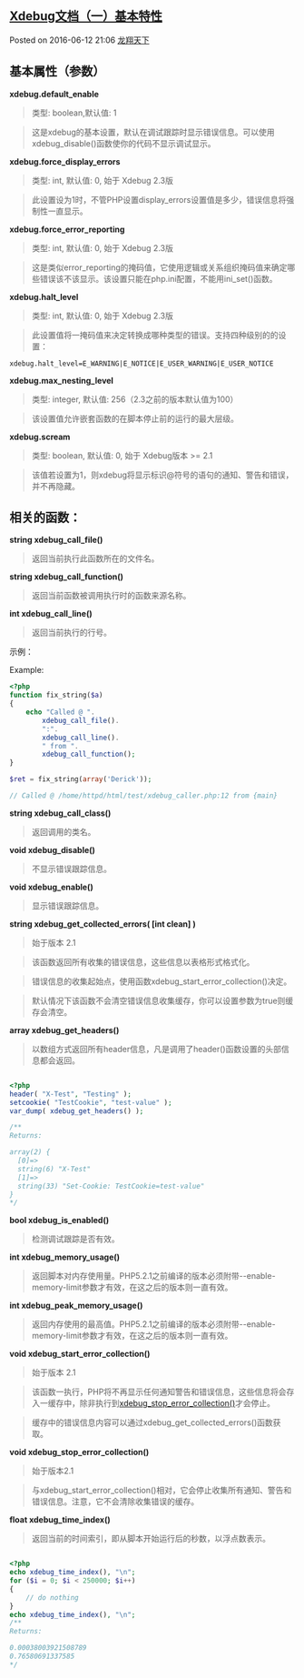 ## [Xdebug文档（一）基本特性][0] 

Posted on 2016-06-12 21:06 [龙翔天下][1]

## 基本属性（参数）

**xdebug.default_enable**

> 类型:  boolean,默认值:  1

> 这是xdebug的基本设置，默认在调试跟踪时显示错误信息。可以使用xdebug_disable()函数使你的代码不显示调试显示。

**xdebug.force_display_errors**

> 类型:  int, 默认值:  0, 始于 Xdebug 2.3版

> 此设置设为1时，不管PHP设置display_errors设置值是多少，错误信息将强制性一直显示。

**xdebug.force_error_reporting**

> 类型:  int, 默认值:  0, 始于 Xdebug 2.3版

> 这是类似error_reporting的掩码值，它使用逻辑或关系组织掩码值来确定哪些错误该不该显示。该设置只能在php.ini配置，不能用ini_set()函数。

**xdebug.halt_level**

> 类型:  int, 默认值:  0, 始于 Xdebug 2.3版

> 此设置值将一掩码值来决定转换成哪种类型的错误。支持四种级别的的设置：

    xdebug.halt_level=E_WARNING|E_NOTICE|E_USER_WARNING|E_USER_NOTICE  
  
  
**xdebug.max_nesting_level**

> 类型:  integer, 默认值:  256（2.3之前的版本默认值为100）

> 该设置值允许嵌套函数的在脚本停止前的运行的最大层级。

**xdebug.scream**

> 类型:  boolean, 默认值:  0, 始于 Xdebug版本 >= 2.1

> 该值若设置为1，则xdebug将显示标识@符号的语句的通知、警告和错误，并不再隐藏。

## 相关的函数：

**string xdebug_call_file()**

> 返回当前执行此函数所在的文件名。

**string xdebug_call_function()**

> 返回当前函数被调用执行时的函数来源名称。

**int xdebug_call_line()**

> 返回当前执行的行号。

示例：

Example:
```php
<?php
function fix_string($a)
{
    echo "Called @ ".
        xdebug_call_file().
        ":".
        xdebug_call_line().
        " from ".
        xdebug_call_function();
}

$ret = fix_string(array('Derick'));

// Called @ /home/httpd/html/test/xdebug_caller.php:12 from {main}
```

**string xdebug_call_class()**

> 返回调用的类名。

**void xdebug_disable()**

> 不显示错误跟踪信息。

**void xdebug_enable()**

> 显示错误跟踪信息。

**string xdebug_get_collected_errors(  [int clean] )**

> 始于版本 2.1

> 该函数返回所有收集的错误信息，这些信息以表格形式格式化。

> 错误信息的收集起始点，使用函数xdebug_start_error_collection()决定。

> 默认情况下该函数不会清空错误信息收集缓存，你可以设置参数为true则缓存会清空。

**array xdebug_get_headers()**

> 以数组方式返回所有header信息，凡是调用了header()函数设置的头部信息都会返回。

 
```php

<?php
header( "X-Test", "Testing" );
setcookie( "TestCookie", "test-value" );
var_dump( xdebug_get_headers() );

/**
Returns:

array(2) {
  [0]=>
  string(6) "X-Test"
  [1]=>
  string(33) "Set-Cookie: TestCookie=test-value"
}
*/
```

**bool xdebug_is_enabled()**

> 检测调试跟踪是否有效。

**int xdebug_memory_usage()**

> 返回脚本对内存使用量。PHP5.2.1之前编译的版本必须附带--enable-memory-limit参数才有效，在这之后的版本则一直有效。

**int xdebug_peak_memory_usage()**

> 返回内存使用的最高值。PHP5.2.1之前编译的版本必须附带--enable-memory-limit参数才有效，在这之后的版本则一直有效。

**void xdebug_start_error_collection()**

> 始于版本 2.1

> 该函数一执行，PHP将不再显示任何通知警告和错误信息，这些信息将会存入一缓存中，除非执行到[xdebug_stop_error_collection()][4]才会停止。

> 缓存中的错误信息内容可以通过xdebug_get_collected_errors()函数获取。

**void xdebug_stop_error_collection()**

> 始于版本2.1

> 与xdebug_start_error_collection()相对，它会停止收集所有通知、警告和错误信息。注意，它不会清除收集错误的缓存。

**float xdebug_time_index()**

> 返回当前的时间索引，即从脚本开始运行后的秒数，以浮点数表示。

 
```php

<?php
echo xdebug_time_index(), "\n";
for ($i = 0; $i < 250000; $i++)
{
    // do nothing
}
echo xdebug_time_index(), "\n";
/**
Returns:

0.00038003921508789
0.76580691337585
*/
```

[0]: http://www.cnblogs.com/xiwang6428/p/5578412.html
[1]: http://www.cnblogs.com/xiwang6428/
[2]: https://i.cnblogs.com/EditPosts.aspx?postid=5578412
[3]: #
[4]: https://xdebug.org/docs/all_functions#xdebug_stop_error_collection
